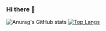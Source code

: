 ### Hi there 👋

![Anurag's GitHub stats](https://github-readme-stats.vercel.app/api?username=luizanurnberg&show_icons=true&theme=dracula)
[![Top Langs](https://github-readme-stats.vercel.app/api/top-langs/?username=luizanurnberg&layout=compact&theme=dracula)](https://github.com/luizanurnberg/github-readme-stats&theme=dracula)
